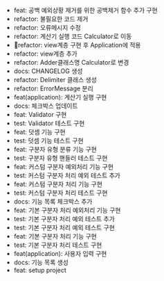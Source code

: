 - feat: 공백 예외상황 제거를 위한 공백제거 함수 추가 구현
- refactor: 불필요한 코드 제거
- refactor: 오류메시지 수정
- refactor: 계산기 실행 코드 Calculator로 이동
- refactor: view계층 구현 후 Application에 적용
- refactor: view계층 추가
- refactor: Adder클래스명 Calculator로 변경
- docs: CHANGELOG 생성
- refactor: Delimiter 클래스 생성
- refactor: ErrorMessage 분리
- feat(application): 계산기 실행 구현
- docs: 체크박스 업데이트
- feat: Validator 구현
- test: Validator 테스트 구현
- feat: 덧셈 기능 구현
- test: 덧셈 기능 테스트 구현
- feat: 구분자 유형 분류 기능 구현
- test: 구분자 유형 핸들러 테스트 구현
- feat: 커스텀 구분자 예외처리 기능 구현
- test: 커스텀 구분자 처리 예외 테스트 추가
- feat: 커스텀 구분자 처리 기능 구현
- test: 커스텀 구분자 처리 테스트 구현
- docs: 기능 목록 체크박스 추가
- feat: 기본 구분자 처리 예외처리 기능 구현
- test: 기본 구분자 처리 예외 테스트 추가
- test: 기본 구분자 처리 예외 테스트 구현
- feat: 기본 구분자 처리 기능 구현
- test: 기본 구분자 처리 테스트 구현
- feat(application): 사용자 입력 구현
- docs: 기능 목록 생성
- feat: setup project
